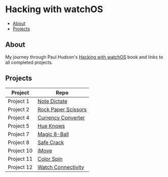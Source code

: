 # Hacking with watchOS

- [About](#about)
- [Projects](#projects)

## About

My journey through Paul Hudson's [Hacking with watchOS][hacking-with-watchos] book and links to all completed projects.

[hacking-with-watchos]: https://www.hackingwithswift.com/store/hacking-with-watchos

## Projects

| Project                     | Repo                                             |
|-----------------------------|--------------------------------------------------|
| Project 1                   | [Note Dictate][project-1]                        |
| Project 2                   | [Rock Paper Scissors][project-2]                 |
| Project 4                   | [Currency Converter][project-4]                  |
| Project 5                   | [Hue Knows][project-5]                           |
| Project 7                   | [Magic 8-Ball][project-7]                        |
| Project 8                   | [Safe Crack][project-8]                          |
| Project 10                  | [iMove][project-10]                              |
| Project 11                  | [Color Spin][project-11]                         |
| Project 12                  | [Watch Connectivity][project-12]                 |


[project-1]: https://github.com/neurothrone/note-dictate
[project-2]: https://github.com/neurothrone/rock-paper-scissors-watch
[project-4]: https://github.com/neurothrone/currency-converter
[project-5]: https://github.com/neurothrone/hue-knows
[project-7]: https://github.com/neurothrone/magic-eight-ball
[project-8]: https://github.com/neurothrone/safe-crack
[project-10]: https://github.com/neurothrone/imove
[project-11]: https://github.com/neurothrone/colorspin
[project-12]: https://github.com/neurothrone/watch-connectivity
